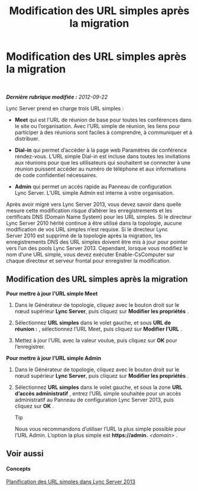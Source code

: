 ﻿---
title: Modification des URL simples après la migration
TOCTitle: Modification des URL simples après la migration
ms:assetid: addb0dc8-8324-42b1-9a00-f4bd14fdf5c0
ms:mtpsurl: https://technet.microsoft.com/fr-fr/library/JJ721844(v=OCS.15)
ms:contentKeyID: 49891488
ms.date: 05/20/2016
mtps_version: v=OCS.15
ms.translationtype: HT
---

# Modification des URL simples après la migration

 

_**Dernière rubrique modifiée :** 2012-09-22_

Lync Server prend en charge trois URL simples :

  - **Meet** qui est l’URL de réunion de base pour toutes les conférences dans le site ou l’organisation. Avec l’URL simple de réunion, les liens pour participer à des réunions sont faciles à comprendre, à communiquer et à distribuer.

  - **Dial-in** qui permet d’accéder à la page web Paramètres de conférence rendez-vous. L’URL simple Dial-in est incluse dans toutes les invitations aux réunions pour que les utilisateurs qui souhaitent se connecter à une réunion puissent accéder au numéro de téléphone et aux informations de code confidentiel nécessaires.

  - **Admin** qui permet un accès rapide au Panneau de configuration Lync Server. L’URL simple Admin est interne à votre organisation.

Après avoir migré vers Lync Server 2013, vous devez savoir dans quelle mesure cette modification risque d’altérer les enregistrements et les certificats DNS (Domain Name System) pour les URL simples. Si le directeur Lync Server 2010 hérité continue à être utilisé dans la topologie, aucune modification de vos URL simples n’est requise. Si le directeur Lync Server 2010 est supprimé de la topologie après la migration, les enregistrements DNS des URL simples doivent être mis à jour pour pointer vers l’un des pools Lync Server 2013. Cependant, lorsque vous modifiez le nom d’une URL simple, vous devez exécuter Enable-CsComputer sur chaque directeur et serveur frontal pour enregistrer la modification.

## Modification des URL simples après la migration

**Pour mettre à jour l’URL simple Meet**

1.  Dans le Générateur de topologie, cliquez avec le bouton droit sur le nœud supérieur **Lync Server**, puis cliquez sur **Modifier les propriétés** .

2.  Sélectionnez **URL simples** dans le volet gauche, et sous **URL de réunion :** , sélectionnez l’URL Meet, puis cliquez sur **Modifier l’URL** .

3.  Mettez à jour l’URL avec la valeur voulue, puis cliquez sur **OK** pour l’enregistrer.

**Pour mettre à jour l’URL simple Admin**

1.  Dans le Générateur de topologie, cliquez avec le bouton droit sur le nœud supérieur **Lync Server**, puis cliquez sur **Modifier les propriétés** .

2.  Sélectionnez **URL simples** dans le volet gauche, et sous la zone **URL d’accès administratif** , entrez l’URL simple souhaitée pour un accès administratif au Panneau de configuration Lync Server 2013, puis cliquez sur **OK** .
    
    > [!tip]  
    > Nous vous recommandons d’utiliser l’URL la plus simple possible pour l’URL Admin. L’option la plus simple est <strong>https://admin.</strong> <em>&lt;domain&gt;</em> .

## Voir aussi

#### Concepts

[Planification des URL simples dans Lync Server 2013](lync-server-2013-planning-for-simple-urls.md)

